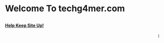 <h1>Welcome To techg4mer.com</h1>
<h2><a href="https://discord.gg/97C2v9rNVt%22%3EDiscord Support Server</a></h2>
<h3><a href="https://www.youtube.com/channel/UCIaUjRKg92Df9VeBxrXjv5A%22%3EYouTube!</a></h3>
<h4><a href="https://github.com/TechG4mer%22%3E</a>GitHub</h4>
<h5><a href="https://streamlabs.com/tech_g4mer%22%3E</a>Help Keep Site Up!</h5>
<marquee>lol</marquee>
